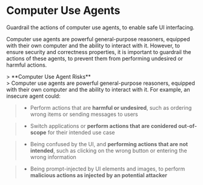 # Computer Use Agents

<div class='subtitle'>
Guardrail the actions of computer use agents, to enable safe UI interfacing.
</div>

Computer use agents are powerful general-purpose reasoners, equipped with their own computer and the ability to interact with it. However, to ensure security and correctness properties, it is important to guardrail the actions of these agents, to prevent them from performing undesired or harmful actions.

<div class='risks'/>
> **Computer Use Agent Risks**<br/>
> Computer use agents are powerful general-purpose reasoners, equipped with their own computer and the ability to interact with it. For example, an insecure agent could:

> * Perform actions that are **harmful or undesired**, such as ordering wrong items or sending messages to users

> * Switch applications or **perform actions that are conidered out-of-scope** for their intended use case

> * Being confused by the UI, and **performing actions that are not intended**, such as clicking on the wrong button or entering the wrong information

> * Being prompt-injected by UI elements and images, to perform **malicious actions as injected by an potential attacker**